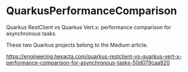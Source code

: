 # QuarkusPerformanceComparison
Quarkus RestClient vs Quarkus Vert.x: performance comparison for asynchronous tasks.

These two Quarkus projects belong to the Medium article.

https://engineering.hexacta.com/quarkus-restclient-vs-quarkus-vert-x-performance-comparison-for-asynchronous-tasks-50d079caa920


